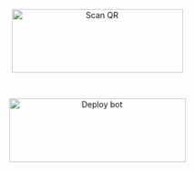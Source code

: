  <div align="center">
  
<a href="https://raganork-qr.herokuapp.com/api"><img align="center" src="/language/replit-scan.png" alt="Scan QR" height="112" width="300" /></a>
<br>
<div>
<br>
  
<a href="https://heroku.com/deploy?template=https://github.com/Afx-Abu/Raganork" target="blank"><img align="center" src="/language/Deploy.png" alt="Deploy bot" height="112" width="310" /></a>
  <div>
<br>

  
<div>
<br>
<br>
